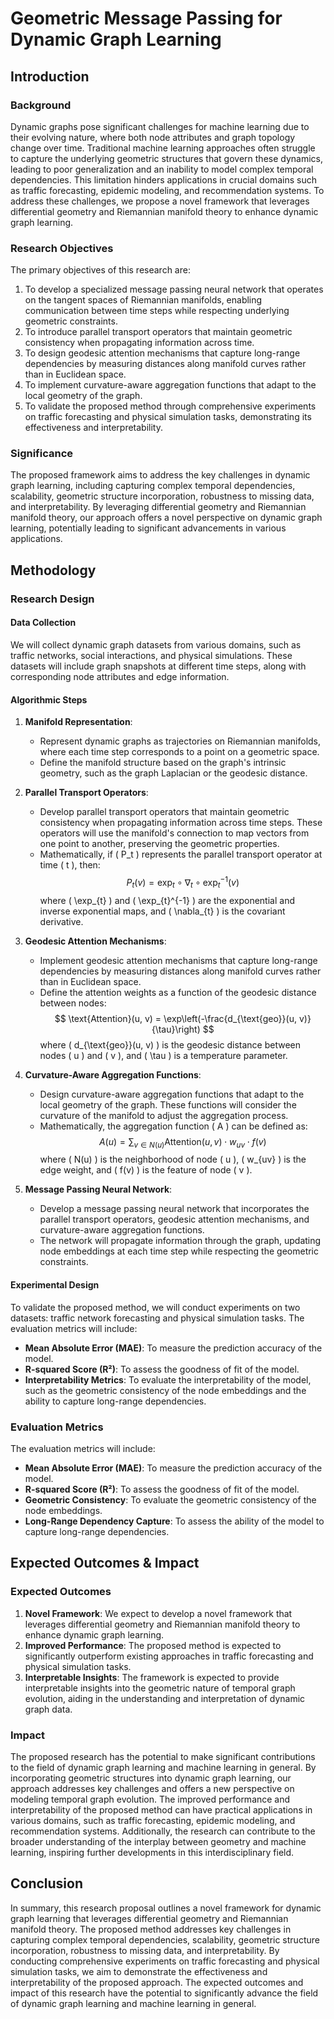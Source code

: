 # Geometric Message Passing for Dynamic Graph Learning

## Introduction

### Background

Dynamic graphs pose significant challenges for machine learning due to their evolving nature, where both node attributes and graph topology change over time. Traditional machine learning approaches often struggle to capture the underlying geometric structures that govern these dynamics, leading to poor generalization and an inability to model complex temporal dependencies. This limitation hinders applications in crucial domains such as traffic forecasting, epidemic modeling, and recommendation systems. To address these challenges, we propose a novel framework that leverages differential geometry and Riemannian manifold theory to enhance dynamic graph learning.

### Research Objectives

The primary objectives of this research are:
1. To develop a specialized message passing neural network that operates on the tangent spaces of Riemannian manifolds, enabling communication between time steps while respecting underlying geometric constraints.
2. To introduce parallel transport operators that maintain geometric consistency when propagating information across time.
3. To design geodesic attention mechanisms that capture long-range dependencies by measuring distances along manifold curves rather than in Euclidean space.
4. To implement curvature-aware aggregation functions that adapt to the local geometry of the graph.
5. To validate the proposed method through comprehensive experiments on traffic forecasting and physical simulation tasks, demonstrating its effectiveness and interpretability.

### Significance

The proposed framework aims to address the key challenges in dynamic graph learning, including capturing complex temporal dependencies, scalability, geometric structure incorporation, robustness to missing data, and interpretability. By leveraging differential geometry and Riemannian manifold theory, our approach offers a novel perspective on dynamic graph learning, potentially leading to significant advancements in various applications.

## Methodology

### Research Design

#### Data Collection

We will collect dynamic graph datasets from various domains, such as traffic networks, social interactions, and physical simulations. These datasets will include graph snapshots at different time steps, along with corresponding node attributes and edge information.

#### Algorithmic Steps

1. **Manifold Representation**:
   - Represent dynamic graphs as trajectories on Riemannian manifolds, where each time step corresponds to a point on a geometric space.
   - Define the manifold structure based on the graph's intrinsic geometry, such as the graph Laplacian or the geodesic distance.

2. **Parallel Transport Operators**:
   - Develop parallel transport operators that maintain geometric consistency when propagating information across time steps. These operators will use the manifold's connection to map vectors from one point to another, preserving the geometric properties.
   - Mathematically, if \( P_t \) represents the parallel transport operator at time \( t \), then:
     $$
     P_{t}(v) = \exp_{t} \circ \nabla_{t} \circ \exp_{t}^{-1}(v)
     $$
     where \( \exp_{t} \) and \( \exp_{t}^{-1} \) are the exponential and inverse exponential maps, and \( \nabla_{t} \) is the covariant derivative.

3. **Geodesic Attention Mechanisms**:
   - Implement geodesic attention mechanisms that capture long-range dependencies by measuring distances along manifold curves rather than in Euclidean space.
   - Define the attention weights as a function of the geodesic distance between nodes:
     $$
     \text{Attention}(u, v) = \exp\left(-\frac{d_{\text{geo}}(u, v)}{\tau}\right)
     $$
     where \( d_{\text{geo}}(u, v) \) is the geodesic distance between nodes \( u \) and \( v \), and \( \tau \) is a temperature parameter.

4. **Curvature-Aware Aggregation Functions**:
   - Design curvature-aware aggregation functions that adapt to the local geometry of the graph. These functions will consider the curvature of the manifold to adjust the aggregation process.
   - Mathematically, the aggregation function \( A \) can be defined as:
     $$
     A(u) = \sum_{v \in N(u)} \text{Attention}(u, v) \cdot w_{uv} \cdot f(v)
     $$
     where \( N(u) \) is the neighborhood of node \( u \), \( w_{uv} \) is the edge weight, and \( f(v) \) is the feature of node \( v \).

5. **Message Passing Neural Network**:
   - Develop a message passing neural network that incorporates the parallel transport operators, geodesic attention mechanisms, and curvature-aware aggregation functions.
   - The network will propagate information through the graph, updating node embeddings at each time step while respecting the geometric constraints.

#### Experimental Design

To validate the proposed method, we will conduct experiments on two datasets: traffic network forecasting and physical simulation tasks. The evaluation metrics will include:
- **Mean Absolute Error (MAE)**: To measure the prediction accuracy of the model.
- **R-squared Score (R²)**: To assess the goodness of fit of the model.
- **Interpretability Metrics**: To evaluate the interpretability of the model, such as the geometric consistency of the node embeddings and the ability to capture long-range dependencies.

### Evaluation Metrics

The evaluation metrics will include:
- **Mean Absolute Error (MAE)**: To measure the prediction accuracy of the model.
- **R-squared Score (R²)**: To assess the goodness of fit of the model.
- **Geometric Consistency**: To evaluate the geometric consistency of the node embeddings.
- **Long-Range Dependency Capture**: To assess the ability of the model to capture long-range dependencies.

## Expected Outcomes & Impact

### Expected Outcomes

1. **Novel Framework**: We expect to develop a novel framework that leverages differential geometry and Riemannian manifold theory to enhance dynamic graph learning.
2. **Improved Performance**: The proposed method is expected to significantly outperform existing approaches in traffic forecasting and physical simulation tasks.
3. **Interpretable Insights**: The framework is expected to provide interpretable insights into the geometric nature of temporal graph evolution, aiding in the understanding and interpretation of dynamic graph data.

### Impact

The proposed research has the potential to make significant contributions to the field of dynamic graph learning and machine learning in general. By incorporating geometric structures into dynamic graph learning, our approach addresses key challenges and offers a new perspective on modeling temporal graph evolution. The improved performance and interpretability of the proposed method can have practical applications in various domains, such as traffic forecasting, epidemic modeling, and recommendation systems. Additionally, the research can contribute to the broader understanding of the interplay between geometry and machine learning, inspiring further developments in this interdisciplinary field.

## Conclusion

In summary, this research proposal outlines a novel framework for dynamic graph learning that leverages differential geometry and Riemannian manifold theory. The proposed method addresses key challenges in capturing complex temporal dependencies, scalability, geometric structure incorporation, robustness to missing data, and interpretability. By conducting comprehensive experiments on traffic forecasting and physical simulation tasks, we aim to demonstrate the effectiveness and interpretability of the proposed approach. The expected outcomes and impact of this research have the potential to significantly advance the field of dynamic graph learning and machine learning in general.